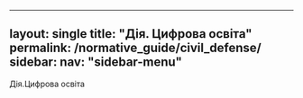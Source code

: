 ---
layout: single
title: "Дія. Цифрова освіта"
permalink: /normative_guide/civil_defense/
sidebar: 
  nav: "sidebar-menu"
  ---
  Дія.Цифрова освіта

